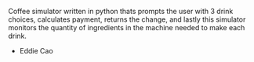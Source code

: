 Coffee simulator written in python thats prompts the user with 3 drink choices, 
calculates payment, returns the change, and lastly this simulator monitors 
the quantity of ingredients in the machine needed to make each drink.
- Eddie Cao

